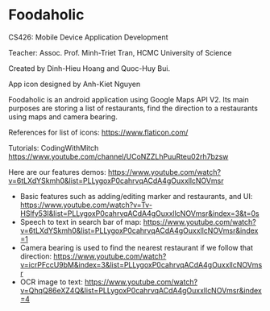 # Foodaholic
CS426: Mobile Device Application Development

Teacher: Assoc. Prof. Minh-Triet Tran, HCMC University of Science

Created by Dinh-Hieu Hoang and Quoc-Huy Bui.

App icon designed by Anh-Kiet Nguyen

Foodaholic is an android application using Google Maps API V2. Its main purposes are storing a list of restaurants, find the direction to a restaurants using maps and camera bearing.

References for list of icons:  https://www.flaticon.com/

Tutorials: CodingWithMitch https://www.youtube.com/channel/UCoNZZLhPuuRteu02rh7bzsw

Here are our features demos: https://www.youtube.com/watch?v=6tLXdYSkmh0&list=PLLygoxP0cahrvqACdA4gOuxxllcNOVmsr
+ Basic features such as adding/editing marker and restaurants, and UI: https://www.youtube.com/watch?v=Tv-HSlfy53I&list=PLLygoxP0cahrvqACdA4gOuxxllcNOVmsr&index=3&t=0s
+ Speech to text in search bar of map: https://www.youtube.com/watch?v=6tLXdYSkmh0&list=PLLygoxP0cahrvqACdA4gOuxxllcNOVmsr&index=1
+ Camera bearing is used to find the nearest restaurant if we follow that direction: https://www.youtube.com/watch?v=icrPFccU9bM&index=3&list=PLLygoxP0cahrvqACdA4gOuxxllcNOVmsr
+ OCR image to text: https://www.youtube.com/watch?v=QhqQ86eXZ4Q&list=PLLygoxP0cahrvqACdA4gOuxxllcNOVmsr&index=4

